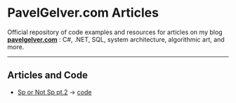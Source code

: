 # PavelGelver.com Articles
Official repository of code examples and resources for articles on my blog **[pavelgelver.com](https://pavelgelver.com/)** : C#, .NET, SQL, system architecture, algorithmic art, and more.

---

## Articles and Code 

- [Sp or Not Sp pt.2](https://pavelgelver.com/posts/sp-or-not-sp-pt2/) → [code](sp-or-not-sp-pt2)